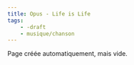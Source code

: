 ```yaml
---
title: Opus - Life is Life
tags:
    - -draft
    - musique/chanson
---
```


Page créée automatiquement, mais vide.

